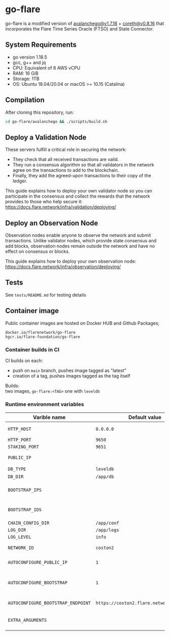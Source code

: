 # go-flare

go-flare is a modified version of [avalanchego@v1.7.18](https://github.com/ava-labs/avalanchego/releases/tag/v1.7.18) + [coreth@v0.8.16](https://github.com/ava-labs/coreth/releases/tag/v0.8.16) that incorporates the Flare Time Series Oracle (FTSO) and State Connector. 

## System Requirements
- go version 1.18.5
- gcc, g++ and jq
- CPU: Equivalent of 8 AWS vCPU
- RAM: 16 GiB
- Storage: 1TB
- OS: Ubuntu 18.04/20.04 or macOS >= 10.15 (Catalina)

## Compilation

After cloning this repository, run:

```sh
cd go-flare/avalanchego && ./scripts/build.sh
```

## Deploy a Validation Node

These servers fulfill a critical role in securing the network:

- They check that all received transactions are valid.
- They run a consensus algorithm so that all validators in the network agree on the transactions to add to the blockchain.
- Finally, they add the agreed-upon transactions to their copy of the ledger.

This guide explains how to deploy your own validator node so you can participate in the consensus and collect the rewards that the network provides to those who help secure it: https://docs.flare.network/infra/validation/deploying/

## Deploy an Observation Node

Observation nodes enable anyone to observe the network and submit transactions. Unlike validator nodes, which provide state consensus and add blocks, observation nodes remain outside the network and have no effect on consensus or blocks.

This guide explains how to deploy your own observation node: https://docs.flare.network/infra/observation/deploying/

## Tests

See `tests/README.md` for testing details

## Container image

Public container images are hosted on Docker HUB and Github Packages;
```
docker.io/flarenetwork/go-flare
hgcr.io/flare-foundation/go-flare
```

### Container builds in CI

CI builds on each:
- push on `main` branch, pushes image tagged as "latest"
- creation of a tag, pushes images tagged as the tag itself

Builds: \
two images, `go-flare:<TAG>` one with `leveldb`


### Runtime environment variables

| Varible name | Default value | description |
|---|---|---|
| `HTTP_HOST` | `0.0.0.0` | Should always be `0.0.0.0` as it's a container |
| `HTTP_PORT` | `9650` | |
| `STAKING_PORT` | `9651` | |
| `PUBLIC_IP` | ` ` | can be autoconfigured by having `AUTOCONFIGURE_PUBLIC_IP` enabled |
| `DB_TYPE` | `leveldb` | One of `leveldb \| memdb \| memdb`. |
| `DB_DIR` | `/app/db` | |
| `BOOTSTRAP_IPS` | ` ` | [--bootstrap-ids-string](https://docs.avax.network/nodes/maintain/avalanchego-config-flags#--bootstrap-ids-string), can be autoconfigured by enabling `AUTOCONFIGURE_BOOTSTRAP` |
| `BOOTSTRAP_IDS` | ` ` | [--bootstrap-ips-string](https://docs.avax.network/nodes/maintain/avalanchego-config-flags#--bootstrap-ips-string), can be autoconfigured by enabling `AUTOCONFIGURE_BOOTSTRAP` |
| `CHAIN_CONFIG_DIR` | `/app/conf` | |
| `LOG_DIR` | `/app/logs` | |
| `LOG_LEVEL` | `info` | |
| `NETWORK_ID` | `coston2` | One of `flare \| costwo`. Define the [target network](https://docs.flare.network/dev/reference/network-configs/) to work with |
| `AUTOCONFIGURE_PUBLIC_IP` | `1` | Autoconfigure PUBLIC_IP, skipped if PUBLIC_IP is set |
| `AUTOCONFIGURE_BOOTSTRAP` | `1` | Enables auto-fetch of [--bootstrap-ids-string](https://docs.avax.network/nodes/maintain/avalanchego-config-flags#--bootstrap-ids-string) and [--bootstrap-ips-string](https://docs.avax.network/nodes/maintain/avalanchego-config-flags#--bootstrap-ips-string) values from `AUTOCONFIGURE_BOOTSTRAP_ENDPOINT` |
| `AUTOCONFIGURE_BOOTSTRAP_ENDPOINT` | `https://coston2.flare.network/ext/info` | Endpoint used for [bootstrapping](https://docs.avax.network/nodes/maintain/avalanchego-config-flags#bootstrapping) info fetch |
| `EXTRA_ARGUMENTS` | ` ` | Extra arguments passed to flare binary when running it from `entrypoint.sh` |

